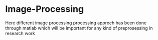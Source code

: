 # Image-Processing
<p> Here different image processing processing approch has been done through matlab which will be important for any kind of preprosessing in research work</p>
